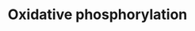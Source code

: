 ---
annotations:
- id: PW:0001059
  parent: classic metabolic pathway
  type: Pathway Ontology
  value: oxidative phosphorylation pathway
authors:
- MaintBot
- Ddigles
- Mkutmon
citedin:
- link: PMC8856713
  title: A Shared Transcriptional Identity for Forebrain and Dentate Gyrus Neural
    Stem Cells from Embryogenesis to Adulthood (2022)
- link: PMC6657571
  title: Quizalofop-p-Ethyl Induces Adipogenesis in 3T3-L1 Adipocytes (2019)
- link: 10.1038/s41467-024-52306-5
  title: Podocyte-specific KLF6 primes proximal tubule CaMK1D signaling to attenuate
    diabetic kidney disease (2024)
description: ''
last-edited: 2019-09-17
organisms:
- Mus musculus
redirect_from:
- /index.php/Pathway:WP1248
- /instance/WP1248
- /instance/WP1248_r106839
revision: r106839
schema-jsonld:
- '@context': https://schema.org/
  '@id': https://wikipathways.github.io/pathways/WP1248.html
  '@type': Dataset
  creator:
    '@type': Organization
    name: WikiPathways
  description: ''
  keywords:
  - ADP
  - ATP
  - ATP6
  - Atp5a1
  - Atp5b
  - Atp5d
  - Atp5e
  - Atp5f1
  - Atp5g1
  - Atp5g2
  - Atp5g3
  - Atp5h
  - Atp5j
  - Atp5j2
  - Atp5k
  - Atp5l
  - Atp5o
  - Atp5s
  - Atp6ap1
  - Atp6ap2
  - Gzmb
  - Hydrogen
  - NAD
  - NADH
  - ND1
  - ND2
  - ND3
  - ND4
  - ND4L
  - ND5
  - ND6
  - Ndufa10
  - Ndufa11
  - Ndufa2
  - Ndufa3
  - Ndufa4
  - Ndufa4l2
  - Ndufa5
  - Ndufa6
  - Ndufa7
  - Ndufa8
  - Ndufa9
  - Ndufb10
  - Ndufb2
  - Ndufb5
  - Ndufb6
  - Ndufb7
  - Ndufb8
  - Ndufb9
  - Ndufc1
  - Ndufc2
  - Ndufs1
  - Ndufs2
  - Ndufs3
  - Ndufs4
  - Ndufs5
  - Ndufs6
  - Ndufs7
  - Ndufs8
  - Ndufv1
  - Ndufv2
  - Ndufv3
  - mt-Atp6
  - mt-Atp8
  license: CC0
  name: Oxidative phosphorylation
seo: CreativeWork
title: Oxidative phosphorylation
wpid: WP1248
---